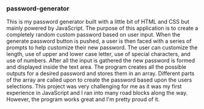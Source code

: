 ### password-generator
This is my password generator built with a little bit of HTML and CSS but mainly powered by JavaScript. The purpose of this application is to create a completely random custom password based on user input. When the generate password button is pushed, a user is then faced with a series of prompts to help customize their new password. The user can customize the length, use of upper and lower case letter, use of special characters, and use of numbers. After all the input is gathered the new password is formed and displayed inside the text area. The program creates all the possible outputs for a desired password and stores them in an array. Different parts of the array are called upon to create the password based upon the users selections. This project was very challenging for me as it was my first experience in JavaScript and I ran into many road blocks along the way. However, the program works great and I'm pretty proud of it.